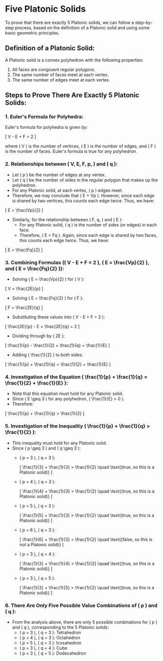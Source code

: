 # Five Platonic Solids

To prove that there are exactly 5 Platonic solids, we can follow a step-by-step process, based on the definition of a Platonic solid and using some basic geometric principles.

## Definition of a Platonic Solid:
A Platonic solid is a convex polyhedron with the following properties:
1. All faces are congruent regular polygons.
2. The same number of faces meet at each vertex.
3. The same number of edges meet at each vertex.

## Steps to Prove There Are Exactly 5 Platonic Solids:

### 1. Euler's Formula for Polyhedra:
Euler's formula for polyhedra is given by:

\[
V - E + F = 2
\]

where \( V \) is the number of vertices, \( E \) is the number of edges, and \( F \) is the number of faces. Euler's formula is true for any polyhedron.

### 2. Relationships between \( V, E, F, p, \) and \( q \):
- Let \( p \) be the number of edges at any vertex.
- Let \( q \) be the number of sides in the regular polygon that makes up the polyhedron.
- For any Platonic solid, at each vertex, \( p \) edges meet.
- Therefore, we may conclude that \( E = Vp \). However, since each edge is shared by two vertices, this counts each edge twice. Thus, we have:

\[
E = \frac{Vp}{2}
\]

- Similarly, for the relationship between \( F, q, \) and \( E \):
  - For any Platonic solid, \( q \) is the number of sides (or edges) in each face.
  - Therefore, \( E = Fq \). Again, since each edge is shared by two faces, this counts each edge twice. Thus, we have:

\[
E = \frac{Fq}{2}
\]

### 3. Combining Formulas (\( V - E + F = 2 \), \( E = \frac{Vp}{2} \), and \( E = \frac{Fq}{2} \)):
- Solving \( E = \frac{Vp}{2} \) for \( V \):

\[
V = \frac{2E}{p}
\]

- Solving \( E = \frac{Fq}{2} \) for \( F \):

\[
F = \frac{2E}{q}
\]

- Substituting these values into \( V - E + F = 2 \):

\[
\frac{2E}{p} - E + \frac{2E}{q} = 2
\]

- Dividing through by \( 2E \):

\[
\frac{1}{p} - \frac{1}{2} + \frac{1}{q} = \frac{1}{E}
\]

- Adding \( \frac{1}{2} \) to both sides:

\[
\frac{1}{p} + \frac{1}{q} = \frac{1}{2} + \frac{1}{E}
\]

### 4. Investigation of the Equation \( \frac{1}{p} + \frac{1}{q} = \frac{1}{2} + \frac{1}{E} \):
- Note that this equation must hold for any Platonic solid.
- Since \( E \geq 3 \) for any polyhedron, \( \frac{1}{E} > 0 \).
- Therefore:

\[
\frac{1}{p} + \frac{1}{q} > \frac{1}{2}
\]

### 5. Investigation of the Inequality \( \frac{1}{p} + \frac{1}{q} > \frac{1}{2} \):
- This inequality must hold for any Platonic solid.
- Since \( p \geq 3 \) and \( q \geq 3 \):
  - \( p = 3 \), \( q = 3 \):

    \[
    \frac{1}{3} + \frac{1}{3} > \frac{1}{2} \quad \text{(true, so this is a Platonic solid)}
    \]

  - \( p = 4 \), \( q = 3 \):

    \[
    \frac{1}{4} + \frac{1}{3} > \frac{1}{2} \quad \text{(true, so this is a Platonic solid)}
    \]

  - \( p = 5 \), \( q = 3 \):

    \[
    \frac{1}{5} + \frac{1}{3} > \frac{1}{2} \quad \text{(true, so this is a Platonic solid)}
    \]

  - \( p = 6 \), \( q = 3 \):

    \[
    \frac{1}{6} + \frac{1}{3} = \frac{1}{2} \quad \text{(false, so this is not a Platonic solid)}
    \]

  - \( p = 3 \), \( q = 4 \):

    \[
    \frac{1}{3} + \frac{1}{4} > \frac{1}{2} \quad \text{(true, so this is a Platonic solid)}
    \]

  - \( p = 3 \), \( q = 5 \):

    \[
    \frac{1}{3} + \frac{1}{5} > \frac{1}{2} \quad \text{(true, so this is a Platonic solid)}
    \]

### 6. There Are Only Five Possible Value Combinations of \( p \) and \( q \):
- From the analysis above, there are only 5 possible combinations for \( p \) and \( q \), corresponding to the 5 Platonic solids:
  - \( p = 3 \), \( q = 3 \): Tetrahedron
  - \( p = 4 \), \( q = 3 \): Octahedron
  - \( p = 5 \), \( q = 3 \): Icosahedron
  - \( p = 3 \), \( q = 4 \): Cube
  - \( p = 3 \), \( q = 5 \): Dodecahedron
